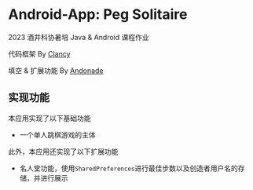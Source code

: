 # Android-App: Peg Solitaire #

2023 酒井科协暑培 Java & Android 课程作业

代码框架 By [Clancy](https://github.com/Zhu-Yuzhang)

填空 & 扩展功能 By [Andonade](https://github.com/Andonade)

## 实现功能

本应用实现了以下基础功能

- 一个单人跳棋游戏的主体

此外，本应用还实现了以下扩展功能

- 名人堂功能，使用`SharedPreferences`进行最佳步数以及创造者用户名的存储，并进行展示


